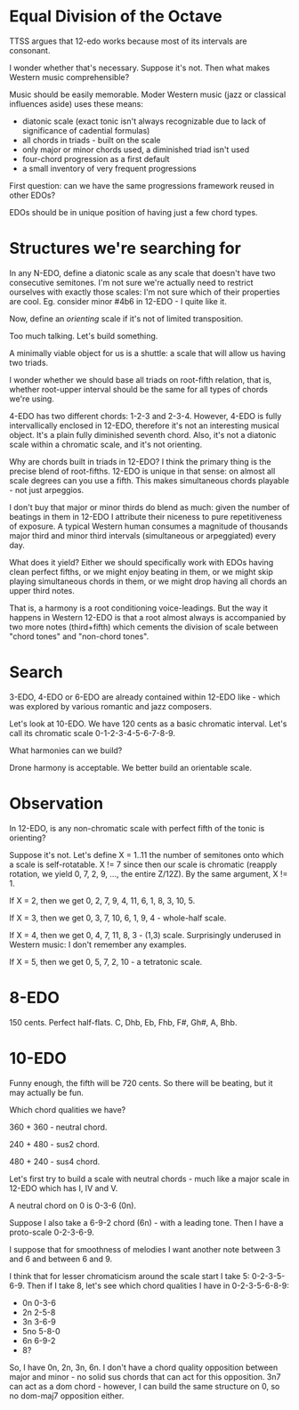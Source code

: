 # Equal Division of the Octave

TTSS argues that 12-edo works because most of its intervals are consonant.

I wonder whether that's necessary. Suppose it's not. Then what makes Western music comprehensible?

Music should be easily memorable. Moder Western music (jazz or classical influences aside) uses these means:
- diatonic scale (exact tonic isn't always recognizable due to lack of significance of cadential formulas)
- all chords in triads - built on the scale
- only major or minor chords used, a diminished triad isn't used
- four-chord progression as a first default
- a small inventory of very frequent progressions

First question: can we have the same progressions framework reused in other EDOs?

EDOs should be in unique position of having just a few chord types.

# Structures we're searching for

In any N-EDO, define a diatonic scale as any scale that doesn't have two consecutive semitones. I'm not sure we're actually need to restrict ourselves with exactly those scales: I'm not sure which of their properties are cool. Eg. consider minor #4b6 in 12-EDO - I quite like it.

Now, define an _orienting_ scale if it's not of limited transposition.

Too much talking. Let's build something.

A minimally viable object for us is a shuttle: a scale that will allow us having two triads.

I wonder whether we should base all triads on root-fifth relation, that is, whether root-upper interval should be the same for all types of chords we're using.

4-EDO has two different chords: 1-2-3 and 2-3-4. However, 4-EDO is fully intervallically enclosed in 12-EDO, therefore it's not an interesting musical object. It's a plain fully diminished seventh chord. Also, it's not a diatonic scale within a chromatic scale, and it's not orienting.

Why are chords built in triads in 12-EDO? I think the primary thing is the precise blend of root-fifths. 12-EDO is unique in that sense: on almost all scale degrees can you use a fifth. This makes simultaneous chords playable - not just arpeggios.

I don't buy that major or minor thirds do blend as much: given the number of beatings in them in 12-EDO I attribute their niceness to pure repetitiveness of exposure. A typical Western human consumes a magnitude of thousands major third and minor third intervals (simultaneous or arpeggiated) every day.

What does it yield? Either we should specifically work with EDOs having clean perfect fifths, or we might enjoy beating in them, or we might skip playing simultaneous chords in them, or we might drop having all chords an upper third notes. 

That is, a harmony is a root conditioning voice-leadings. But the way it happens in Western 12-EDO is that a root almost always is accompanied by two more notes (third+fifth) which cements the division of scale between "chord tones" and "non-chord tones". 

# Search

 3-EDO, 4-EDO or 6-EDO are already contained within 12-EDO like - which was explored by various romantic and jazz composers.

 Let's look at 10-EDO. We have 120 cents as a basic chromatic interval. Let's call its chromatic scale 0-1-2-3-4-5-6-7-8-9.

 What harmonies can we build?

Drone harmony is acceptable. We better build an orientable scale.

# Observation

In 12-EDO, is any non-chromatic scale with perfect fifth of the tonic is orienting?

Suppose it's not. Let's define X = 1..11 the number of semitones onto which a scale is self-rotatable. X != 7 since then our scale is chromatic (reapply rotation, we yield 0, 7, 2, 9, ..., the entire Z/12Z). By the same argument, X != 1.

If X = 2, then we get 0, 2, 7, 9, 4, 11, 6, 1, 8, 3, 10, 5.

If X = 3, then we get 0, 3, 7, 10, 6, 1, 9, 4 - whole-half scale.

If X = 4, then we get 0, 4, 7, 11, 8, 3 - (1,3) scale. Surprisingly underused in Western music: I don't remember any examples.

If X = 5, then we get 0, 5, 7, 2, 10 - a tetratonic scale.

# 8-EDO

150 cents. Perfect half-flats. C, Dhb, Eb, Fhb, F#, Gh#, A, Bhb.

# 10-EDO

Funny enough, the fifth will be 720 cents. So there will be beating, but it may actually be fun.

Which chord qualities we have?

360 + 360 - neutral chord.

240 + 480 - sus2 chord.

480 + 240 - sus4 chord.

Let's first try to build a scale with neutral chords - much like a major scale in 12-EDO which has I, IV and V.

A neutral chord on 0 is 0-3-6 (0n).

Suppose I also take a 6-9-2 chord (6n) - with a leading tone. Then I have a proto-scale 0-2-3-6-9. 

I suppose that for smoothness of melodies I want another note between 3 and 6 and between 6 and 9. 

I think that for lesser chromaticism around the scale start I take 5: 0-2-3-5-6-9. Then if I take 8, let's see which chord qualities I have in 0-2-3-5-6-8-9:
- 0n 0-3-6
- 2n 2-5-8
- 3n 3-6-9
- 5no 5-8-0
- 6n 6-9-2
- 8?

So, I have 0n, 2n, 3n, 6n. I don't have a chord quality opposition between major and minor - no solid sus chords that can act for this opposition. 3n7 can act as a dom chord - however, I can build the same structure on 0, so no dom-maj7 opposition either.

